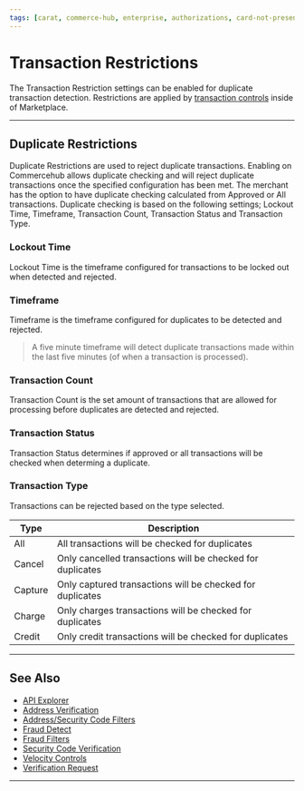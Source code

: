 ```yaml
---
tags: [carat, commerce-hub, enterprise, authorizations, card-not-present, fraud, transaction-restrictions]
---
```



# Transaction Restrictions

The Transaction Restriction settings can be enabled for duplicate transaction detection<!-- and restricting refund transactions-->. Restrictions are applied by [transaction controls](?path=docs/Resources/Guides/Fraud/Fraud-Settings.md) inside of Marketplace. 

---

## Duplicate Restrictions

Duplicate Restrictions are used to reject duplicate transactions. Enabling on Commercehub allows duplicate checking and will reject duplicate transactions once the specified configuration has been met. The merchant has the option to have duplicate checking calculated from Approved or All transactions. Duplicate checking is based on the following settings; Lockout Time, Timeframe, Transaction Count, Transaction Status and Transaction Type.

### Lockout Time 

Lockout Time is the timeframe configured for transactions to be locked out when detected and rejected. 

### Timeframe

Timeframe is the timeframe configured for duplicates to be detected and rejected. 

<!--theme: example-->
>A five minute timeframe will detect duplicate transactions made within the last five minutes (of when a transaction is processed).

### Transaction Count 

Transaction Count is the set amount of transactions that are allowed for processing before duplicates are detected and rejected.

### Transaction Status

Transaction Status determines if approved or all transactions will be checked when determing a duplicate. 

### Transaction Type

Transactions can be rejected based on the type selected.

| Type | Description |
|---| ---- |
| All | All transactions will be checked for duplicates |
| Cancel | Only cancelled transactions will be checked for duplicates |
| Capture | Only captured transactions will be checked for duplicates |
| Charge | Only charges transactions will be checked for duplicates |
| Credit | Only credit transactions will be checked for duplicates |


---

## See Also

- [API Explorer](../api/?type=post&path=/payments-vas/v1/accounts/verification)
- [Address Verification](?path=docs/Resources/Guides/Fraud/Address-Verification.md)
- [Address/Security Code Filters](?path=docs/Resources/Guides/Fraud/Fraud-Settings-AVS-CVV.md)
- [Fraud Detect](?path=docs/Resources/Guides/Fraud/Fraud-Detect.md)
- [Fraud Filters](?path=docs/Resources/Guides/Fraud/Fraud-Settings-Filters.md)
- [Security Code Verification](?path=docs/Resources/Guides/Fraud/Security-Code.md)
- [Velocity Controls](?path=docs/Resources/Guides/Fraud/Fraud-Settings-Velocity.md)
- [Verification Request](?path=docs/Resources/API-Documents/Payments_VAS/Verification.md)

---
